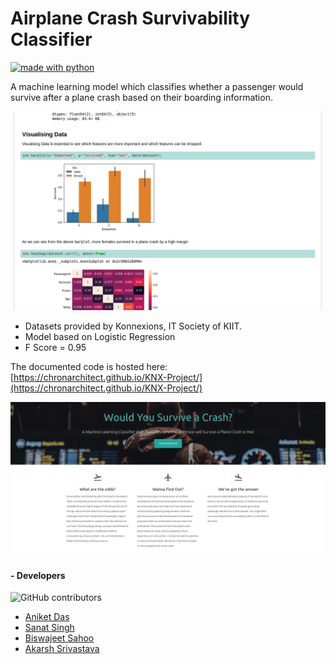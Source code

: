 # Airplane Crash Survivability Classifier
[![made with python](https://forthebadge.com/images/badges/made-with-python.svg)](https://www.python.org)

A machine learning model which classifies whether a passenger would survive after a plane crash based on their boarding information.

![code-preview](images/Screenshot_analysis.png)

- Datasets provided by Konnexions, IT Society of KIIT.
- Model based on Logistic Regression
- F Score = 0.95

The documented code is hosted here:
[https://chronarchitect.github.io/KNX-Project/](https://chronarchitect.github.io/KNX-Project/)

![website-preview](images/Screenshot_frontpage.png)

#### - Developers
![GitHub contributors](https://img.shields.io/github/contributors/chronarchitect/KNX-Project.svg?style=for-the-badge)

- [Aniket Das](https://github.com/chronarchitect)
- [Sanat Singh](https://github.com/sanatsingh)
- [Biswajeet Sahoo](https://github.com/asterlanghorn)
- [Akarsh Srivastava](https://github.com/heisenberg42)